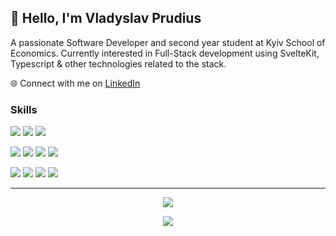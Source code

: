 ## 👋 Hello, I'm Vladyslav Prudius

A passionate Software Developer and second year student at Kyiv School of Economics. Currently interested in Full-Stack development using SvelteKit, Typescript & other technologies related to the stack. 

🌐 Connect with me on [LinkedIn](https://www.linkedin.com/in/vladyslav-prudius)

### Skills
![](https://img.shields.io/badge/TypeScript-007ACC?style=for-the-badge&logo=typescript&logoColor=white)
![](https://img.shields.io/badge/.NET-5C2D91?style=for-the-badge&logo=.net&logoColor=white)
![](https://img.shields.io/badge/C%23-239120?style=for-the-badge&logo=c-sharp&logoColor=white)

![](https://img.shields.io/badge/SQLite-07405E?style=for-the-badge&logo=sqlite&logoColor=white)
![](https://img.shields.io/badge/Notion-000000?style=for-the-badge&logo=notion&logoColor=white)
![](https://img.shields.io/badge/redis-%23DD0031.svg?&style=for-the-badge&logo=redis&logoColor=white)
![](https://img.shields.io/badge/postgresql-4169e1?style=for-the-badge&logo=postgresql&logoColor=white)

![](https://img.shields.io/badge/docker-%230db7ed.svg?style=for-the-badge&logo=docker&logoColor=white)
![](https://img.shields.io/badge/GitHub_Actions-2088FF?style=for-the-badge&logo=github-actions&logoColor=white)
![](https://img.shields.io/badge/Vercel-000000?style=for-the-badge&logo=vercel&logoColor=white)
![](https://img.shields.io/badge/Amazon_AWS-232F3E?style=for-the-badge&logo=amazon-aws&logoColor=white)

---
<p align="center">
  <img src="https://github-readme-stats-prudius.vercel.app/api?username=PrudiusVladislav&show_icons=true&theme=dark"/>
</p>
<p align="center"> 
  <img src="https://github-readme-stats-prudius.vercel.app/api/top-langs/?username=PrudiusVladislav&layout=compact&theme=dark&hide=jupyter%20notebook"/>
</p>
